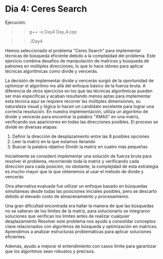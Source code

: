 # Dia 4: Ceres Search  
Ejecución:

>>  g++ -o Day4 Day_4.cpp

>>./Day4
 
Hemos seleccionado el problema "Ceres Search" para implementar técnicas de búsqueda eficiente debido a la complejidad del problema. Este ejercicio combina desafíos de manipulación de matrices y búsqueda de patrones en múltiples direcciones, lo que lo hace idóneo para aplicar técnicas algorítmicas como divide y vencerás.

La decisión de implementar divide y vencerás surgió de la oportunidad de optimizar el algoritmo ms allá del enfoque básico de la fuerza bruta. A diferencia de otros ejercicios en los que las técnicas algorítmicas pueden ser mas especificas y acaban resultando menos aptas para implementar esta técnica aquí se requiere recorrer las múltiples dimensiones, su naturaleza visual y lógica lo hacen un candidato excelente para lograr una correcta resolución.
En nuestra implementación, utiliza un algoritmo de divide y vencerás para encontrar la palabra "XMAS" en una matriz, verificando sus apariciones en todas las direcciones posibles.
El proceso se divide en diversas etapas:

1. Definir la dirección de desplazamiento entre las 8 posibles opciones
2. Leer la matriz en la que estamos iterando
3. Buscar la palabra objetivo Dividir la matriz en cuatro más pequeñas

Inicialmente se consideró implementar una solución de fuerza bruta para resolver el problema, recorriendo toda la matriz y verificando cada dirección para cada posición, no obstante, la complejidad de esta estrategia es mucho mayor que la que obtenemos al usar el método de divide y vencerás

Otra alternativa evaluada fue utilizar un enfoque basado en búsquedas simultáneas desde todas las posiciones iniciales posibles, pero se descartó debido al elevado costo de almacenamiento y procesamiento.

Una gran dificultad encontrada era hallar la manera de que las búsquedas no se salieran de los límites de la matriz, para solucionarlo se integraron soluciones que verifican los limites antes de realizar cualquier desplazamiento
Resolver este problema nos ayudó a consolidar conceptos clave relacionados con algoritmos de búsqueda y optimización en matrices. Aprendimos a analizar estructuras problemáticas para aplicar soluciones eficientes. 

Además, ayudo a mejorar el entendimiento con casos límite para garantizar que los algoritmos sean robustos y precisos.


